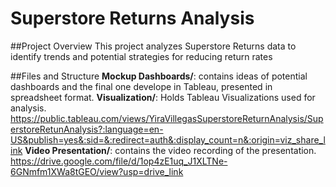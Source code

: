# Superstore Returns Analysis

##Project Overview
This project analyzes Superstore Returns data to identify trends and potential strategies for reducing return rates

##Files and Structure
**Mockup Dashboards/**: contains ideas of potential dashboards and the final one develope in Tableau, presented in spreadsheet format.
**Visualization/**: Holds Tableau Visualizations used for analysis.
https://public.tableau.com/views/YiraVillegasSuperstoreReturnAnalysis/SuperstoreRetunAnalysis?:language=en-US&publish=yes&:sid=&:redirect=auth&:display_count=n&:origin=viz_share_link
**Video Presentation/**: contains the video recording of the presentation.
https://drive.google.com/file/d/1op4zE1uq_J1XLTNe-6GNmfm1XWa8tGEO/view?usp=drive_link
